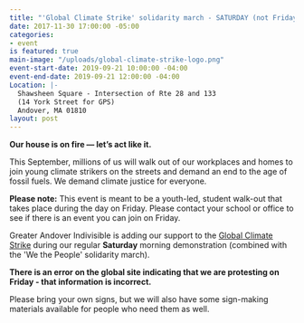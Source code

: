 ```yaml
---
title: "'Global Climate Strike' solidarity march - SATURDAY (not Friday!)"
date: 2017-11-30 17:00:00 -05:00
categories:
- event
is featured: true
main-image: "/uploads/global-climate-strike-logo.png"
event-start-date: 2019-09-21 10:00:00 -04:00
event-end-date: 2019-09-21 12:00:00 -04:00
Location: |-
  Shawsheen Square - Intersection of Rte 28 and 133
  (14 York Street for GPS)
  Andover, MA 01810
layout: post
---
```


**Our house is on fire — let’s act like it.**

This September, millions of us will walk out of our workplaces and homes to join young climate strikers on the streets and demand an end to the age of fossil fuels. We demand climate justice for everyone.

**Please note:** This event is meant to be a youth-led, student walk-out that takes place during the day on Friday. Please contact your school or office to see if there is an event you can join on Friday.
 
Greater Andover Indivisible is adding our support to the [Global Climate Strike](https://globalclimatestrike.net/) during our regular **Saturday** morning demonstration (combined with the 'We the People' solidarity march).

**There is an error on the global site indicating that we are protesting on Friday - that information is incorrect.**

Please bring your own signs, but we will also have some sign-making materials available for people who need them as well. 